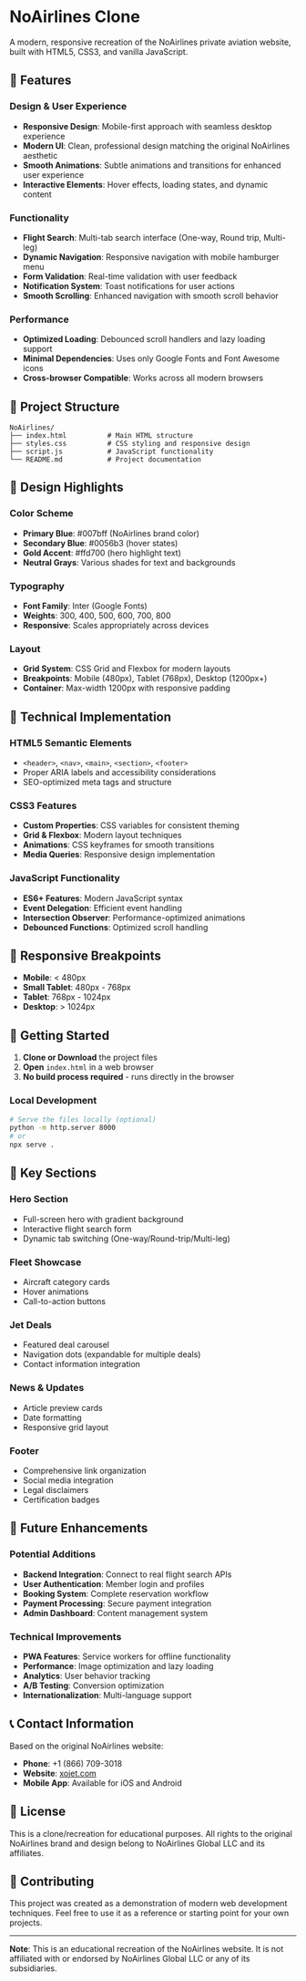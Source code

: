 # NoAirlines Clone

A modern, responsive recreation of the NoAirlines private aviation website, built with HTML5, CSS3, and vanilla JavaScript.

## 🚀 Features

### Design & User Experience
- **Responsive Design**: Mobile-first approach with seamless desktop experience
- **Modern UI**: Clean, professional design matching the original NoAirlines aesthetic
- **Smooth Animations**: Subtle animations and transitions for enhanced user experience
- **Interactive Elements**: Hover effects, loading states, and dynamic content

### Functionality
- **Flight Search**: Multi-tab search interface (One-way, Round trip, Multi-leg)
- **Dynamic Navigation**: Responsive navigation with mobile hamburger menu
- **Form Validation**: Real-time validation with user feedback
- **Notification System**: Toast notifications for user actions
- **Smooth Scrolling**: Enhanced navigation with smooth scroll behavior

### Performance
- **Optimized Loading**: Debounced scroll handlers and lazy loading support
- **Minimal Dependencies**: Uses only Google Fonts and Font Awesome icons
- **Cross-browser Compatible**: Works across all modern browsers

## 📁 Project Structure

```
NoAirlines/
├── index.html          # Main HTML structure
├── styles.css          # CSS styling and responsive design
├── script.js           # JavaScript functionality
└── README.md           # Project documentation
```

## 🎨 Design Highlights

### Color Scheme
- **Primary Blue**: #007bff (NoAirlines brand color)
- **Secondary Blue**: #0056b3 (hover states)
- **Gold Accent**: #ffd700 (hero highlight text)
- **Neutral Grays**: Various shades for text and backgrounds

### Typography
- **Font Family**: Inter (Google Fonts)
- **Weights**: 300, 400, 500, 600, 700, 800
- **Responsive**: Scales appropriately across devices

### Layout
- **Grid System**: CSS Grid and Flexbox for modern layouts
- **Breakpoints**: Mobile (480px), Tablet (768px), Desktop (1200px+)
- **Container**: Max-width 1200px with responsive padding

## 🔧 Technical Implementation

### HTML5 Semantic Elements
- `<header>`, `<nav>`, `<main>`, `<section>`, `<footer>`
- Proper ARIA labels and accessibility considerations
- SEO-optimized meta tags and structure

### CSS3 Features
- **Custom Properties**: CSS variables for consistent theming
- **Grid & Flexbox**: Modern layout techniques
- **Animations**: CSS keyframes for smooth transitions
- **Media Queries**: Responsive design implementation

### JavaScript Functionality
- **ES6+ Features**: Modern JavaScript syntax
- **Event Delegation**: Efficient event handling
- **Intersection Observer**: Performance-optimized animations
- **Debounced Functions**: Optimized scroll handling

## 📱 Responsive Breakpoints

- **Mobile**: < 480px
- **Small Tablet**: 480px - 768px
- **Tablet**: 768px - 1024px
- **Desktop**: > 1024px

## 🚀 Getting Started

1. **Clone or Download** the project files
2. **Open** `index.html` in a web browser
3. **No build process required** - runs directly in the browser

### Local Development
```bash
# Serve the files locally (optional)
python -m http.server 8000
# or
npx serve .
```

## 🎯 Key Sections

### Hero Section
- Full-screen hero with gradient background
- Interactive flight search form
- Dynamic tab switching (One-way/Round-trip/Multi-leg)

### Fleet Showcase
- Aircraft category cards
- Hover animations
- Call-to-action buttons

### Jet Deals
- Featured deal carousel
- Navigation dots (expandable for multiple deals)
- Contact information integration

### News & Updates
- Article preview cards
- Date formatting
- Responsive grid layout

### Footer
- Comprehensive link organization
- Social media integration
- Legal disclaimers
- Certification badges

## 🔮 Future Enhancements

### Potential Additions
- **Backend Integration**: Connect to real flight search APIs
- **User Authentication**: Member login and profiles
- **Booking System**: Complete reservation workflow
- **Payment Processing**: Secure payment integration
- **Admin Dashboard**: Content management system

### Technical Improvements
- **PWA Features**: Service workers for offline functionality
- **Performance**: Image optimization and lazy loading
- **Analytics**: User behavior tracking
- **A/B Testing**: Conversion optimization
- **Internationalization**: Multi-language support

## 📞 Contact Information

Based on the original NoAirlines website:
- **Phone**: +1 (866) 709-3018
- **Website**: [xojet.com](http://xojet.com/)
- **Mobile App**: Available for iOS and Android

## 📄 License

This is a clone/recreation for educational purposes. All rights to the original NoAirlines brand and design belong to NoAirlines Global LLC and its affiliates.

## 🤝 Contributing

This project was created as a demonstration of modern web development techniques. Feel free to use it as a reference or starting point for your own projects.

---

**Note**: This is an educational recreation of the NoAirlines website. It is not affiliated with or endorsed by NoAirlines Global LLC or any of its subsidiaries.
